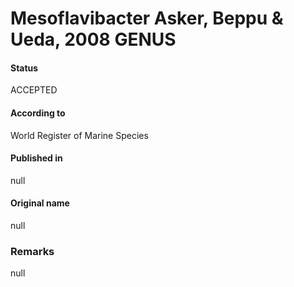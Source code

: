 Mesoflavibacter Asker, Beppu & Ueda, 2008 GENUS
=======

#### Status
ACCEPTED

#### According to
World Register of Marine Species

#### Published in
null

#### Original name
null

### Remarks
null